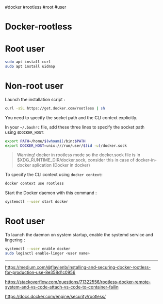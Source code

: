 #docker #rootless #root #user 

# Docker-rootless

# Root user

```bash
sudo apt install curl
sudo apt install uidmap
```

# Non-root user

Launch the installation script :

```bash
curl -sSL https://get.docker.com/rootless | sh
```

You need to specify the socket path and the CLI context explicitly.

In your `~/.bashrc` file, add these three lines to specify the socket path using `$DOCKER_HOST`:

```bash
export PATH=/home/$(whoami)/bin:$PATH
export DOCKER_HOST=unix:///run/user/$(id -u)/docker.sock
```

> Warning! docker in rootless mode so the docker.sock file is in $XDG_RUNTIME_DIR/docker.sock, consider this in case of docker-in-docker aplication (Docker in docker)
> 

To specify the CLI context using `docker context`:
```bash
docker context use rootless
```

Start the Docker daemon with this command :

```bash
systemctl --user start docker
```


# Root user

To launch the daemon on system startup, enable the systemd service and lingering :

```bash
systemctl --user enable docker
sudo loginctl enable-linger <user name>
```

---

https://medium.com/@flavienb/installing-and-securing-docker-rootless-for-production-use-8e358d1c0956

https://stackoverflow.com/questions/71322556/rootless-docker-remote-system-and-vs-code-attach-vs-code-to-container-failin

https://docs.docker.com/engine/security/rootless/
